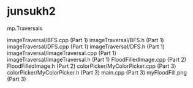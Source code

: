 # junsukh2

mp.Traversals

imageTraversal/BFS.cpp (Part 1)
imageTraversal/BFS.h (Part 1)
imageTraversal/DFS.cpp (Part 1)
imageTraversal/DFS.h (Part 1)
imageTraversal/ImageTraversal.cpp (Part 1)
imageTraversal/ImageTraversal.h (Part 1)
FloodFilledImage.cpp (Part 2)
FloodFilledImage.h (Part 2)
colorPicker/MyColorPicker.cpp (Part 3)
colorPicker/MyColorPicker.h (Part 3)
main.cpp (Part 3)
myFloodFill.png (Part 3)
